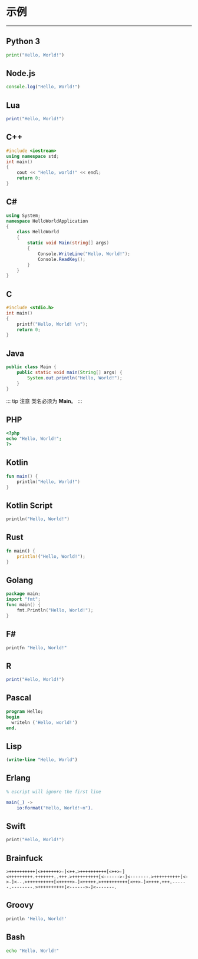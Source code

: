 # 示例

---

## Python 3
```python
print("Hello, World!")
```

## Node.js
```javascript
console.log("Hello, World!")
```

## Lua
```lua
print("Hello, World!")
```

## C++
```cpp
#include <iostream>
using namespace std;
int main()
{
    cout << "Hello, world!" << endl;
    return 0;
}
```

## C#
```cs
using System;
namespace HelloWorldApplication
{
    class HelloWorld
    {
        static void Main(string[] args)
        {
            Console.WriteLine("Hello, World!");
            Console.ReadKey();
        }
    }
}
```

## C
```c
#include <stdio.h>
int main()
{
    printf("Hello, World! \n");
    return 0;
}
```

## Java
```java
public class Main {
    public static void main(String[] args) {
        System.out.println("Hello, World!");
    }
}
```
::: tip 注意
类名必须为 **Main**。
:::

## PHP
```php
<?php
echo "Hello, World!";
?>
```

## Kotlin
```kotlin
fun main() {
    println("Hello, World!")
}
```

## Kotlin Script
```kotlin
println("Hello, World!")
```

## Rust
```rs
fn main() {
    println!("Hello, World!");
}
```

## Golang
```go
package main;
import "fmt";
func main() {
    fmt.Println("Hello, World!");
}
```

## F#
```fs
printfn "Hello, World!"
```

## R
```r
print("Hello, World!")
```

## Pascal
```pascal
program Hello;
begin
  writeln ('Hello, world!')
end.
```

## Lisp
```lisp
(write-line "Hello, World")
```

## Erlang
```erlang
% escript will ignore the first line

main(_) ->
    io:format("Hello, World!~n").
```

## Swift
```swift
print("Hello, World!")
```

## Brainfuck
```brainfuck
>++++++++++[<+++++++>-]<++.>++++++++++[<++>-]<+++++++++.+++++++..+++.>++++++++++[<------>-]<-------.>++++++++++[<->-]<--.>++++++++++[<+++++>-]<+++++.>++++++++++[<++>-]<++++.+++.------.--------.>++++++++++[<------>-]<-------.
```

## Groovy
```groovy
println 'Hello, World!'
```

## Bash
```bash
echo "Hello, World!"
```